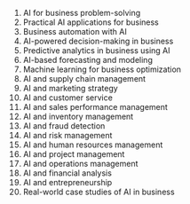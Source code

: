 1. AI for business problem-solving
2. Practical AI applications for business
3. Business automation with AI
4. AI-powered decision-making in business
5. Predictive analytics in business using AI
6. AI-based forecasting and modeling
7. Machine learning for business optimization
8. AI and supply chain management
9. AI and marketing strategy
10. AI and customer service
11. AI and sales performance management
12. AI and inventory management
13. AI and fraud detection
14. AI and risk management
15. AI and human resources management
16. AI and project management
17. AI and operations management
18. AI and financial analysis
19. AI and entrepreneurship
20. Real-world case studies of AI in business


